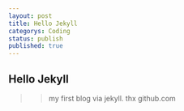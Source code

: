 ```yaml
---
layout: post
title: Hello Jekyll
categorys: Coding
status: publish
published: true
---
```

## Hello Jekyll
>>my first blog via jekyll. thx github.com